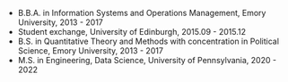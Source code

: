 * B.B.A. in Information Systems and Operations Management, Emory University, 2013 - 2017 
* Student exchange, University of Edinburgh, 2015.09 - 2015.12
* B.S. in Quantitative Theory and Methods with concentration in Political Science, Emory University, 2013 - 2017
* M.S. in Engineering, Data Science, University of Pennsylvania, 2020 - 2022
